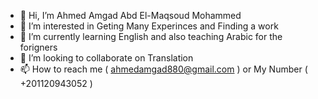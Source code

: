 - 👋 Hi, I’m Ahmed Amgad Abd El-Maqsoud Mohammed 
- 👀 I’m interested in Geting Many Experinces and Finding a work
- 🌱 I’m currently learning English and also teaching Arabic for the forigners 
- 💞️ I’m looking to collaborate on Translation
- 📫 How to reach me ( ahmedamgad880@gmail.com ) or My Number ( +201120943052 )

<!---
ahmedamgod/ahmedamgod is a ✨ special ✨ repository because its `README.md` (this file) appears on your GitHub profile.
You can click the Preview link to take a look at your changes.
--->
